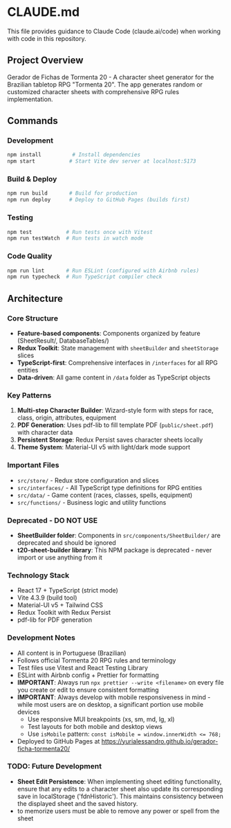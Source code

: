 # CLAUDE.md

This file provides guidance to Claude Code (claude.ai/code) when working with code in this repository.

## Project Overview
Gerador de Fichas de Tormenta 20 - A character sheet generator for the Brazilian tabletop RPG "Tormenta 20". The app generates random or customized character sheets with comprehensive RPG rules implementation.

## Commands

### Development
```bash
npm install          # Install dependencies
npm start           # Start Vite dev server at localhost:5173
```

### Build & Deploy
```bash
npm run build       # Build for production
npm run deploy      # Deploy to GitHub Pages (builds first)
```

### Testing
```bash
npm test           # Run tests once with Vitest
npm run testWatch  # Run tests in watch mode
```

### Code Quality
```bash
npm run lint       # Run ESLint (configured with Airbnb rules)
npm run typecheck  # Run TypeScript compiler check
```

## Architecture

### Core Structure
- **Feature-based components**: Components organized by feature (SheetResult/, DatabaseTables/)
- **Redux Toolkit**: State management with `sheetBuilder` and `sheetStorage` slices
- **TypeScript-first**: Comprehensive interfaces in `/interfaces` for all RPG entities
- **Data-driven**: All game content in `/data` folder as TypeScript objects

### Key Patterns
1. **Multi-step Character Builder**: Wizard-style form with steps for race, class, origin, attributes, equipment
2. **PDF Generation**: Uses pdf-lib to fill template PDF (`public/sheet.pdf`) with character data
3. **Persistent Storage**: Redux Persist saves character sheets locally
4. **Theme System**: Material-UI v5 with light/dark mode support

### Important Files
- `src/store/` - Redux store configuration and slices
- `src/interfaces/` - All TypeScript type definitions for RPG entities
- `src/data/` - Game content (races, classes, spells, equipment)
- `src/functions/` - Business logic and utility functions

### Deprecated - DO NOT USE
- **SheetBuilder folder**: Components in `src/components/SheetBuilder/` are deprecated and should be ignored
- **t20-sheet-builder library**: This NPM package is deprecated - never import or use anything from it

### Technology Stack
- React 17 + TypeScript (strict mode)
- Vite 4.3.9 (build tool)
- Material-UI v5 + Tailwind CSS
- Redux Toolkit with Redux Persist
- pdf-lib for PDF generation

### Development Notes
- All content is in Portuguese (Brazilian)
- Follows official Tormenta 20 RPG rules and terminology
- Test files use Vitest and React Testing Library
- ESLint with Airbnb config + Prettier for formatting
- **IMPORTANT**: Always run `npx prettier --write <filename>` on every file you create or edit to ensure consistent formatting
- **IMPORTANT**: Always develop with mobile responsiveness in mind - while most users are on desktop, a significant portion use mobile devices
  - Use responsive MUI breakpoints (xs, sm, md, lg, xl)
  - Test layouts for both mobile and desktop views
  - Use `isMobile` pattern: `const isMobile = window.innerWidth <= 768;`
- Deployed to GitHub Pages at https://yurialessandro.github.io/gerador-ficha-tormenta20/

### TODO: Future Development
- **Sheet Edit Persistence**: When implementing sheet editing functionality, ensure that any edits to a character sheet also update its corresponding save in localStorage ('fdnHistoric'). This maintains consistency between the displayed sheet and the saved history.
- to memorize users must be able to remove any power or spell from the sheet